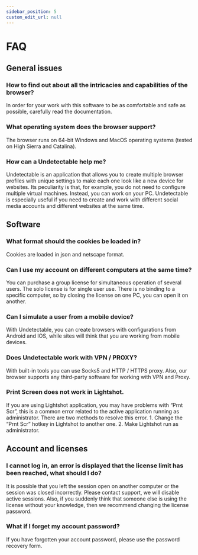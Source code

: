 ```yaml
---
sidebar_position: 5
custom_edit_url: null
---
```


# FAQ

## General issues

### How to find out about all the intricacies and capabilities of the browser?

In order for your work with this software to be as comfortable and safe as possible, carefully read the documentation.

### What operating system does the browser support?

The browser runs on 64-bit Windows and MacOS operating systems (tested on High Sierra and Catalina).

### How can a Undetectable help me?

Undetectable is an application that allows you to create multiple browser profiles with unique settings to make each one look like a new device for websites. Its peculiarity is that, for example, you do not need to configure multiple virtual machines. Instead, you can work on your PC. Undetectable is especially useful if you need to create and work with different social media accounts and different websites at the same time.

## Software

### What format should the cookies be loaded in?

Cookies are loaded in json and netscape format.

### Can I use my account on different computers at the same time?

You can purchase a group license for simultaneous operation of several users. The solo license is for single user use. There is no binding to a specific computer, so by closing the license on one PC, you can open it on another.

### Can I simulate a user from a mobile device?

With Undetectable, you can create browsers with configurations from Android and IOS, while sites will think that you are working from mobile devices.

### Does Undetectable work with VPN / PROXY?

With built-in tools you can use Socks5 and HTTP / HTTPS proxy. Also, our browser supports any third-party software for working with VPN and Proxy.

### Print Screen does not work in Lightshot.

If you are using Lightshot application, you may have problems with “Prnt Scr”, this is a common error related to the active application running as administrator. There are two methods to resolve this error. 1. Change the “Prnt Scr” hotkey in Lightshot to another one. 2. Make Lightshot run as administrator.

## Account and licenses

### I cannot log in, an error is displayed that the license limit has been reached, what should I do?
It is possible that you left the session open on another computer or the session was closed incorrectly. Please contact support, we will disable active sessions. Also, if you suddenly think that someone else is using the license without your knowledge, then we recommend changing the license password.

### What if I forget my account password?
If you have forgotten your account password, please use the password recovery form.